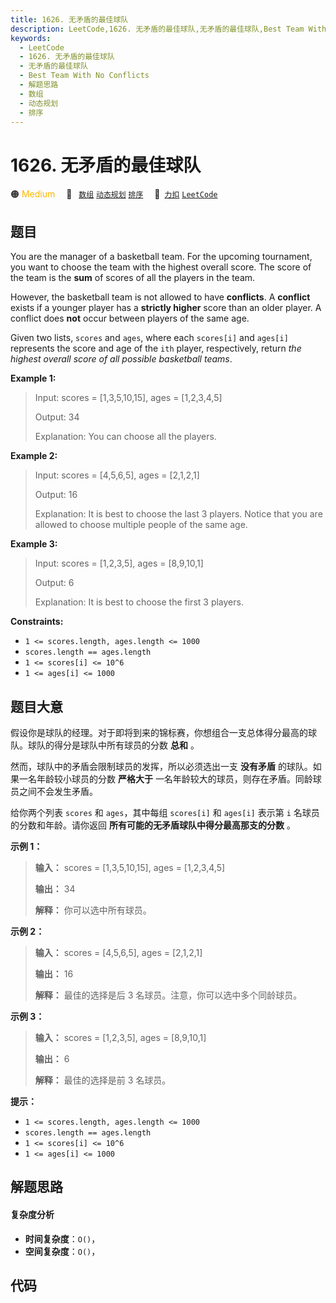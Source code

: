 ```yaml
---
title: 1626. 无矛盾的最佳球队
description: LeetCode,1626. 无矛盾的最佳球队,无矛盾的最佳球队,Best Team With No Conflicts,解题思路,数组,动态规划,排序
keywords:
  - LeetCode
  - 1626. 无矛盾的最佳球队
  - 无矛盾的最佳球队
  - Best Team With No Conflicts
  - 解题思路
  - 数组
  - 动态规划
  - 排序
---
```


# 1626. 无矛盾的最佳球队

🟠 <font color=#ffb800>Medium</font>&emsp; 🔖&ensp; [`数组`](/tag/array.md) [`动态规划`](/tag/dynamic-programming.md) [`排序`](/tag/sorting.md)&emsp; 🔗&ensp;[`力扣`](https://leetcode.cn/problems/best-team-with-no-conflicts) [`LeetCode`](https://leetcode.com/problems/best-team-with-no-conflicts)

## 题目

You are the manager of a basketball team. For the upcoming tournament, you
want to choose the team with the highest overall score. The score of the team
is the **sum** of scores of all the players in the team.

However, the basketball team is not allowed to have **conflicts**. A
**conflict** exists if a younger player has a **strictly higher** score than
an older player. A conflict does **not** occur between players of the same
age.

Given two lists, `scores` and `ages`, where each `scores[i]` and `ages[i]`
represents the score and age of the `ith` player, respectively, return _the
highest overall score of all possible basketball teams_.



**Example 1:**

> Input: scores = [1,3,5,10,15], ages = [1,2,3,4,5]
> 
> Output: 34
> 
> Explanation:  You can choose all the players.

**Example 2:**

> Input: scores = [4,5,6,5], ages = [2,1,2,1]
> 
> Output: 16
> 
> Explanation:  It is best to choose the last 3 players. Notice that you are allowed to choose multiple people of the same age.

**Example 3:**

> Input: scores = [1,2,3,5], ages = [8,9,10,1]
> 
> Output: 6
> 
> Explanation:  It is best to choose the first 3 players. 

**Constraints:**

  * `1 <= scores.length, ages.length <= 1000`
  * `scores.length == ages.length`
  * `1 <= scores[i] <= 10^6`
  * `1 <= ages[i] <= 1000`


## 题目大意

假设你是球队的经理。对于即将到来的锦标赛，你想组合一支总体得分最高的球队。球队的得分是球队中所有球员的分数 **总和** 。

然而，球队中的矛盾会限制球员的发挥，所以必须选出一支 **没有矛盾** 的球队。如果一名年龄较小球员的分数 **严格大于**
一名年龄较大的球员，则存在矛盾。同龄球员之间不会发生矛盾。

给你两个列表 `scores` 和 `ages`，其中每组 `scores[i]` 和 `ages[i]` 表示第 `i` 名球员的分数和年龄。请你返回
**所有可能的无矛盾球队中得分最高那支的分数** 。

**示例 1：**

> 
> 
> 
> 
> 
> **输入：** scores = [1,3,5,10,15], ages = [1,2,3,4,5]
> 
> **输出：** 34
> 
> **解释：** 你可以选中所有球员。

**示例 2：**

> 
> 
> 
> 
> 
> **输入：** scores = [4,5,6,5], ages = [2,1,2,1]
> 
> **输出：** 16
> 
> **解释：** 最佳的选择是后 3 名球员。注意，你可以选中多个同龄球员。
> 
> 

**示例 3：**

> 
> 
> 
> 
> 
> **输入：** scores = [1,2,3,5], ages = [8,9,10,1]
> 
> **输出：** 6
> 
> **解释：** 最佳的选择是前 3 名球员。
> 
> 

**提示：**

  * `1 <= scores.length, ages.length <= 1000`
  * `scores.length == ages.length`
  * `1 <= scores[i] <= 10^6`
  * `1 <= ages[i] <= 1000`


## 解题思路

#### 复杂度分析

- **时间复杂度**：`O()`，
- **空间复杂度**：`O()`，

## 代码

```javascript

```